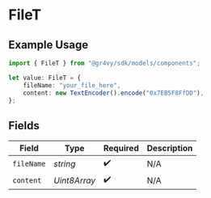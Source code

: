# FileT

## Example Usage

```typescript
import { FileT } from "@gr4vy/sdk/models/components";

let value: FileT = {
    fileName: "your_file_here",
    content: new TextEncoder().encode("0x7EB5F8FfDD"),
};
```

## Fields

| Field              | Type               | Required           | Description        |
| ------------------ | ------------------ | ------------------ | ------------------ |
| `fileName`         | *string*           | :heavy_check_mark: | N/A                |
| `content`          | *Uint8Array*       | :heavy_check_mark: | N/A                |